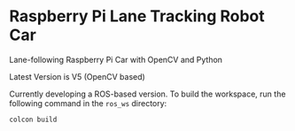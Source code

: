 # Raspberry Pi Lane Tracking Robot Car
Lane-following Raspberry Pi Car with OpenCV and Python

Latest Version is V5 (OpenCV based)

Currently developing a ROS-based version. To build the workspace, run the following command in the `ros_ws` directory:

```bash
colcon build
